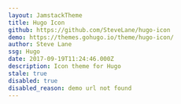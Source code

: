 ```yaml
---
layout: JamstackTheme
title: Hugo Icon
github: https://github.com/SteveLane/hugo-icon
demo: https://themes.gohugo.io/theme/hugo-icon/
author: Steve Lane
ssg: Hugo
date: 2017-09-19T11:24:46.000Z
description: Icon theme for Hugo
stale: true
disabled: true
disabled_reason: demo url not found
---
```

